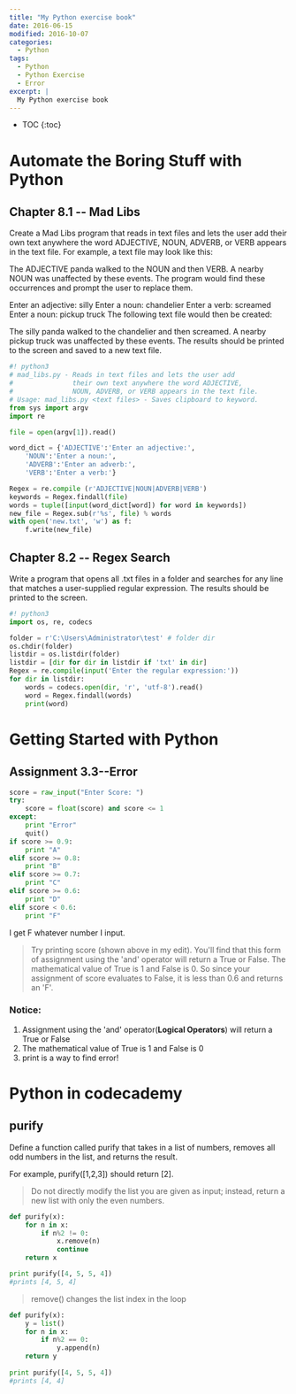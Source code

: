 ```yaml
---
title: "My Python exercise book"
date: 2016-06-15
modified: 2016-10-07
categories:
  - Python
tags:
  - Python
  - Python Exercise
  - Error
excerpt: |
  My Python exercise book
---
```


* TOC
{:toc}

# Automate the Boring Stuff with Python

## Chapter 8.1 -- Mad Libs

Create a Mad Libs program that reads in text files and lets the user add their own text anywhere the word ADJECTIVE, NOUN, ADVERB, or VERB appears in the text file. For example, a text file may look like this:

The ADJECTIVE panda walked to the NOUN and then VERB. A nearby NOUN was
unaffected by these events.
The program would find these occurrences and prompt the user to replace them.

Enter an adjective:
silly
Enter a noun:
chandelier
Enter a verb:
screamed
Enter a noun:
pickup truck
The following text file would then be created:

The silly panda walked to the chandelier and then screamed. A nearby pickup
truck was unaffected by these events.
The results should be printed to the screen and saved to a new text file.

```python
#! python3
# mad_libs.py - Reads in text files and lets the user add 
#               their own text anywhere the word ADJECTIVE,
#               NOUN, ADVERB, or VERB appears in the text file.
# Usage: mad_libs.py <text files> - Saves clipboard to keyword.
from sys import argv
import re

file = open(argv[1]).read()

word_dict = {'ADJECTIVE':'Enter an adjective:', 
    'NOUN':'Enter a noun:',
    'ADVERB':'Enter an adverb:',
    'VERB':'Enter a verb:'}

Regex = re.compile (r'ADJECTIVE|NOUN|ADVERB|VERB')
keywords = Regex.findall(file)
words = tuple([input(word_dict[word]) for word in keywords])
new_file = Regex.sub(r'%s', file) % words
with open('new.txt', 'w') as f:
    f.write(new_file)
```

## Chapter 8.2 -- Regex Search

Write a program that opens all .txt files in a folder and searches for any line that matches a user-supplied regular expression. The results should be printed to the screen.

```python
#! python3
import os, re, codecs

folder = r'C:\Users\Administrator\test' # folder dir
os.chdir(folder)
listdir = os.listdir(folder)
listdir = [dir for dir in listdir if 'txt' in dir]
Regex = re.compile(input('Enter the regular expression:'))
for dir in listdir:
    words = codecs.open(dir, 'r', 'utf-8').read()
    word = Regex.findall(words)
    print(word)
```

# Getting Started with Python

## Assignment 3.3--Error

```python
score = raw_input("Enter Score: ")
try:
    score = float(score) and score <= 1
except:
    print "Error"
    quit()
if score >= 0.9:
    print "A"
elif score >= 0.8:
    print "B"
elif score >= 0.7:
    print "C"
elif score >= 0.6:
    print "D"
elif score < 0.6:
    print "F"
```

I get F whatever number I input.

> Try printing score (shown above in my edit). You'll find that this form of assignment using the 'and' operator will return a True or False. The mathematical value of True is 1 and False is 0. So since your assignment of score evaluates to False, it is less than 0.6 and returns an 'F'.

### Notice: 
1. Assignment using  the 'and' operator(**Logical Operators**) will return a True or False
2. The mathematical value of True is 1 and False is 0
3. print is a way to find error!

# Python in codecademy

## purify

Define a function called purify that takes in a list of numbers, removes all odd numbers in the list, and returns the result.

For example, purify([1,2,3]) should return [2].

> Do not directly modify the list you are given as input; instead, return a new list with only the even numbers.

```python
def purify(x):
    for n in x:
        if n%2 != 0:
            x.remove(n)
            continue
    return x

print purify([4, 5, 5, 4])
#prints [4, 5, 4]
```

> remove() changes the list index in the loop

```python
def purify(x):
    y = list()
    for n in x:
        if n%2 == 0:
            y.append(n)
    return y
    
print purify([4, 5, 5, 4])
#prints [4, 4]
```



